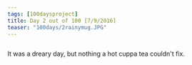 ```yaml
---
tags: [100daysproject]
title: Day 2 out of 100 [7/9/2016]
teaser: "100days/2rainymug.JPG"
---
```


<img src="{{ site.url }}{{ site.baseurl }}/images/100days/2rainymug.JPG" alt="">


It was a dreary day, but nothing a hot cuppa tea couldn't fix.

